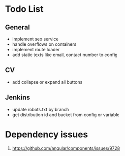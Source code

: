 # Todo List

## General
- implement seo service
- handle overflows on containers
- implement route loader
- add static texts like email, contact number to config
## CV
- add collapse or expand all buttons

## Jenkins
- update robots.txt by branch
- get distribution id and bucket from config or variable

# Dependency issues
1. https://github.com/angular/components/issues/9728